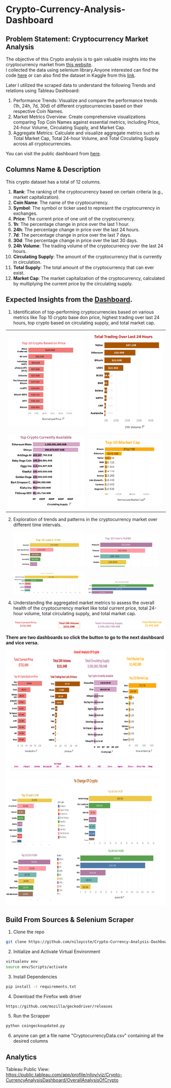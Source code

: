 # Crypto-Currency-Analysis-Dashboard
## Problem Statement: Cryptocurrency Market Analysis
The objective of this Crypto analysis is to gain valuable insights into the cryptocurrency market from [this website](https://www.coingecko.com/en/all-cryptocurrencies).<br/> 
I collected the data using selenium library.Anyone interested can find the code [here](coingeckoupdated.py) or can also find the dataset in Kaggle from this [link](https://www.kaggle.com/datasets/mmohaiminulislam/crypto-currency-datasets).<br/>

Later I utilized the scraped data to understand the following Trends and relations using Tableau Dashboard:


1. Performance Trends: Visualize and compare the performance trends (1h, 24h, 7d, 30d) of different cryptocurrencies based on their respective Coin Names.
2. Market Metrics Overview: Create comprehensive visualizations comparing Top Coin Names against essential metrics, including Price, 24-hour Volume, Circulating Supply, and Market Cap.
3. Aggregate Metrics: Calculate and visualize aggregate metrics such as Total Market Cap, Total 24-hour Volume, and Total Circulating Supply across all cryptocurrencies.

You can visit the public dashboard from [here](https://public.tableau.com/app/profile/niloy/viz/Crypto-CurrencyAnalysisDashboard/OverallAnalysisOfCrypto).<br/>

## Columns Name & Description
This crypto dataset has a total of 12 columns.

1. **Rank**: The ranking of the cryptocurrency based on certain criteria (e.g., market capitalization).
2. **Coin Name**: The name of the cryptocurrency.
3. **Symbol**: The symbol or ticker used to represent the cryptocurrency in exchanges.
4. **Price**: The current price of one unit of the cryptocurrency.
5. **1h**: The percentage change in price over the last 1 hour.
6. **24h**: The percentage change in price over the last 24 hours.
7. **7d**: The percentage change in price over the last 7 days.
8. **30d**: The percentage change in price over the last 30 days.
9. **24h Volume**: The trading volume of the cryptocurrency over the last 24 hours.
10. **Circulating Supply**: The amount of the cryptocurrency that is currently in circulation.
11. **Total Supply**: The total amount of the cryptocurrency that can ever exist.
12. **Market Cap**: The market capitalization of the cryptocurrency, calculated by multiplying the current price by the circulating supply.



## Expected Insights from the [Dashboard](https://public.tableau.com/app/profile/niloy/viz/Crypto-CurrencyAnalysisDashboard/OverallAnalysisOfCrypto).<br/>

1. Identification of top-performing cryptocurrencies based on various metrics like Top 10 crypto base don price, highest trading over last 24 hours, top crypto based on circulating supply, and total market cap.
    
<table>
  <tr>
    <td><img src="images/top 10 crypto base on price.png" alt="Top 10 Crypto by Price"></td>
    <td><img src="images/24h volume.png" alt="24-Hour Volume"></td>
  </tr>
  <tr>
    <td><img src="images/supply.png" alt="Supply"></td>
    <td><img src="images/market cap.png" alt="Market Cap"></td>
  </tr>
  </table>   





2. Exploration of trends and patterns in the cryptocurrency market over different time intervals.
   
<p align="center">
  <img src="images/1h.png" alt="1 Hour" width="45%">
  <img src="images/24h.png" alt="24 Hours" width="45%">
</p>

<p align="center">
  <img src="images/7d.png" alt="7 Days" width="45%">
  <img src="images/30d.png" alt="30 Days" width="45%">
</p>


     
4. Understanding the aggregated market metrics to assess the overall health of the cryptocurrency market like total current price, total 24-hour volume, total circulating supply, and total market cap.<br/>

   <img src = "images/metrics.png" width="" height=""> <br/>


   

**There are two dashboards so click the button to go to the next dashboard and vice versa.** <br/>

<img src = "crypto1.png" width="1200" height="400"> <br/>
<img src = "crypto2.png" width="1200" height="400">

## Build From Sources & Selenium Scraper 
1. Clone the repo
```bash
git clone https://github.com/niloycste/Crypto-Currency-Analysis-Dashboard.git
```
2. Initialize and Activate Virtual Environment
```bash
virtualenv env
source env/Scripts/activate
```
3. Install Dependencies
```bash
pip install -r requirements.txt
```
4. Download the Firefox web driver
```bash
https://github.com/mozilla/geckodriver/releases
```
5. Run the Scrapper
```bash
python coingeckoupdated.py
```
6. anyone can get a file name "CryptocurrencyData.csv" containing all the desired columns
## Analytics 
Tableau Public View: https://public.tableau.com/app/profile/niloy/viz/Crypto-CurrencyAnalysisDashboard/OverallAnalysisOfCrypto
